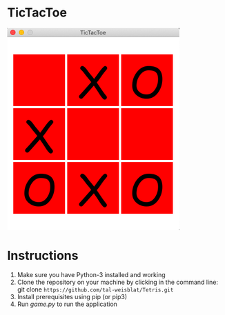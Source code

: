 # TicTacToe 

![game-image](resources/image/screenshot_1.png)


<h1>Instructions </h1>

1. Make sure you have Python-3 installed and working 
2. Clone the repository on your machine by clicking in the command line: 
git clone ```https://github.com/tal-weisblat/Tetris.git```
3. Install prerequisites using pip (or pip3) 
4. Run <i>game.py</i> to run the application 




